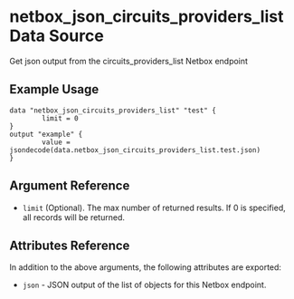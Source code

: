 # netbox\_json\_circuits\_providers\_list Data Source

Get json output from the circuits_providers_list Netbox endpoint

## Example Usage

```hcl
data "netbox_json_circuits_providers_list" "test" {
        limit = 0
}
output "example" {
        value = jsondecode(data.netbox_json_circuits_providers_list.test.json)
}
```

## Argument Reference

* ``limit`` (Optional). The max number of returned results. If 0 is specified, all records will be returned.

## Attributes Reference

In addition to the above arguments, the following attributes are exported:
* ``json`` - JSON output of the list of objects for this Netbox endpoint.


